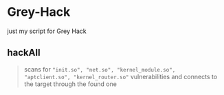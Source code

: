 # Grey-Hack
just my script for Grey Hack

## hackAll
> scans for `"init.so", "net.so", "kernel_module.so", "aptclient.so", "kernel_router.so"` vulnerabilities and connects to the target through the found one

